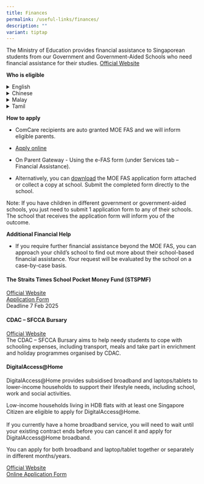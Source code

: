 ```yaml
---
title: Finances
permalink: /useful-links/finances/
description: ""
variant: tiptap
---
```

<p>The Ministry of Education provides financial assistance to Singaporean
students from our Government and Government-Aided Schools who need financial
assistance for their studies. <a href="https://www.moe.gov.sg/financial-matters/financial-assistance" rel="noopener noreferrer nofollow" target="_blank">Official Website</a>
</p>
<p><strong>Who is eligible</strong>
</p>
<div data-type="detailGroup" class="isomer-accordion isomer-accordion-white">
<details class="isomer-details">
<summary>English</summary>
<div data-type="detailsContent" class="isomer-details-content">
<p>
<br>
</p>
<div class="isomer-image-wrapper">
<img style="width: 100%" height="auto" width="100%" alt="" src="/images/FAS/Document_4a_MOE_FAS_pamphlet__EL_.jpg">
</div>
</div>
</details>
<details class="isomer-details">
<summary>Chinese</summary>
<div data-type="detailsContent" class="isomer-details-content">
<p></p>
<div class="isomer-image-wrapper">
<img style="width: 100%" height="auto" width="100%" alt="" src="/images/FAS/Document_4b_MOE_FAS_pamphet__CL_.jpg">
</div>
</div>
</details>
<details class="isomer-details">
<summary>Malay</summary>
<div data-type="detailsContent" class="isomer-details-content">
<p></p>
<div class="isomer-image-wrapper">
<img style="width: 100%" height="auto" width="100%" alt="" src="/images/FAS/Document_4c_MOE_FAS_pamphlet__ML_.jpg">
</div>
</div>
</details>
<details class="isomer-details">
<summary>Tamil</summary>
<div data-type="detailsContent" class="isomer-details-content">
<p></p>
<div class="isomer-image-wrapper">
<img style="width: 100%" height="auto" width="100%" alt="" src="/images/FAS/Document_4d_MOE_FAS_pamphlet__TL_.jpg">
</div>
</div>
</details>
</div>
<p><strong>How to apply</strong>
</p>
<ul data-tight="true" class="tight">
<li>
<p>ComCare recipients are auto granted MOE FAS and we will inform eligible
parents.</p>
</li>
<li>
<p><a href="https://go.gov.sg/moe-efas" rel="noopener noreferrer nofollow" target="_blank">Apply online</a>
</p>
</li>
<li>
<p>On Parent Gateway - Using the e-FAS form (under Services tab – Financial
Assistance).</p>
</li>
<li>
<p>Alternatively, you can <a href="/files/FAS/MOE_FAS_Application_Form_2025.pdf" rel="noopener nofollow" target="_blank">download</a> the
MOE FAS application form attached or collect a copy at school. Submit the
completed form directly to the school.</p>
</li>
</ul>
<p>Note: If you have children in different government or government-aided
schools, you just need to submit 1 application form to any of their schools.
The school that receives the application form will inform you of the outcome.</p>
<p><strong>Additional Financial Help</strong>
</p>
<ul data-tight="true" class="tight">
<li>
<p>If you require further financial assistance beyond the MOE FAS, you can
approach your child’s school to find out more about their school-based
financial assistance. Your request will be evaluated by the school on a
case-by-case basis.</p>
</li>
</ul>
<h4>The Straits Times School Pocket Money Fund (STSPMF)</h4>
<p><a href="https://www.spmf.org.sg/" rel="noopener noreferrer nofollow" target="_blank">Official Website</a>
<br><a href="/files/FAS/STSPMF.pdf" rel="noopener nofollow" target="_blank">Application Form</a>
<br>Deadline 7 Feb 2025</p>
<h4>CDAC – SFCCA Bursary</h4>
<p><a href="https://www.cdac.org.sg/developing-students/assistance-support/cdac-sfcca-bursary/" rel="noopener noreferrer nofollow" target="_blank">Official Website</a> 
<br>The CDAC – SFCCA Bursary aims to help needy students to cope with schooling
expenses, including transport, meals and take part in enrichment and holiday
programmes organised by CDAC.</p>
<h4>DigitalAccess@Home</h4>
<p>DigitalAccess@Home provides subsidised broadband and laptops/tablets to
lower-income households to support their lifestyle needs, including school,
work and social activities.</p>
<p>Low-income households living in HDB flats with at least one Singapore
Citizen are eligible to apply for DigitalAccess@Home.
<br>
<br>If you currently have a home broadband service, you will need to wait
until your existing contract ends before you can cancel it and apply for
DigitalAccess@Home broadband.</p>
<p>You can apply for both broadband and laptop/tablet together or separately
in different months/years.</p>
<p><a href="https://www.imda.gov.sg/how-we-can-help/digital-access-at-home" rel="noopener noreferrer nofollow" target="_blank">Official Website</a> 
<br><a href="https://eservice.imda.gov.sg/das/singpasslogin?strParam=login%C2%ACprotected=true" rel="noopener noreferrer nofollow" target="_blank">Online Application Form</a>
</p>